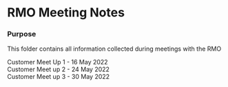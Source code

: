 # RMO Meeting Notes

<h3>Purpose</h3>

This folder contains all information collected during meetings with the RMO

Customer Meet Up 1 - 16 May 2022 <br>
Customer Meet up 2 - 24 May 2022 <br>
Customer Meet up 3 - 30 May 2022 <br>
